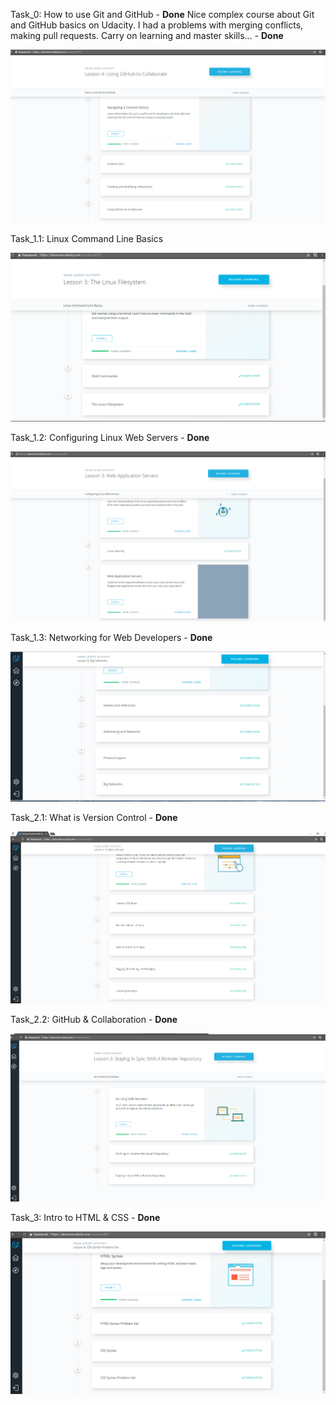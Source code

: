 Task_0: How to use Git and GitHub - **Done**
Nice complex course about Git and GitHub basics on Udacity. I had a problems with merging conflicts, making pull requests.
Carry on learning and master skills... - **Done** 

![Task_0](Task_0/Images/Course_0.png)

Task_1.1: Linux Command Line Basics 

![Task_1.1](Task_1/Images/Course_1.png)

Task_1.2: Configuring Linux Web Servers - **Done**

![Task_1.2](Task_1/Images/Course_2.png)

Task_1.3: Networking for Web Developers - **Done**
 
![Task_1.3](Task_1/Images/Course_3.png)

Task_2.1: What is Version Control - **Done**
 
![Task_2.1](Task_2/Images/Course_2.1.png)

Task_2.2: GitHub & Collaboration - **Done**
 
![Task_2.2](Task_2/Images/Course_2.2.png)

Task_3: Intro to HTML & CSS - **Done**
 
![Task_3](Task_3/Images/Course_3.png)
